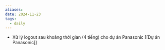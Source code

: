 ```yaml
---
aliases: 
date: 2024-11-23
tags:
  - daily
---
```

- Xử lý logout sau khoảng thời gian (4 tiếng) cho dự án Panasonic [[Dự án Panasonic]]
